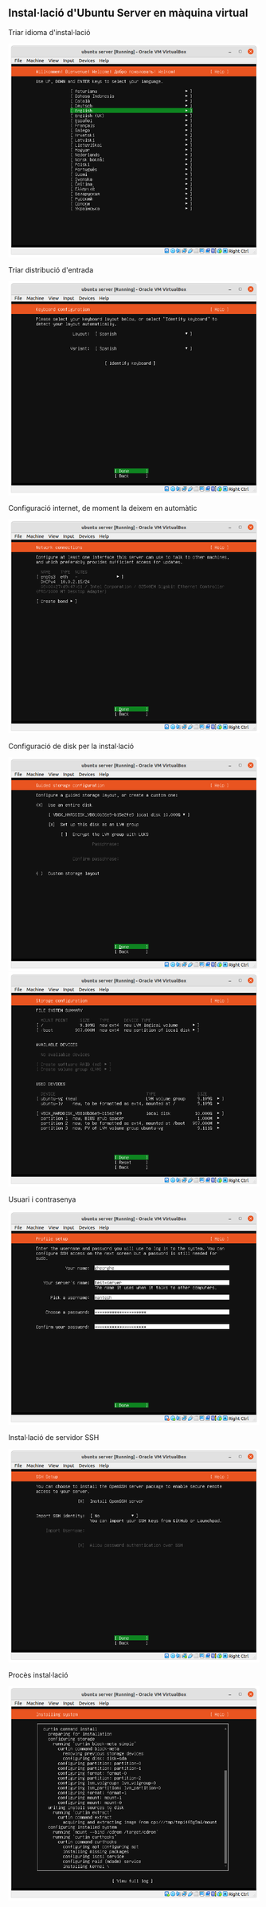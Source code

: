 ## Instal·lació d'Ubuntu Server en màquina virtual

Triar idioma d'instal·lació

![](https://github.com/manteph/modul1/blob/main/Documentaci%C3%B3/Instal%C2%B7lacio%20Ubuntu%20Server/Screenshot%20from%202022-03-25%2017-39-11.png)


Triar distribució d'entrada

![](https://github.com/manteph/modul1/blob/main/Documentaci%C3%B3/Instal%C2%B7lacio%20Ubuntu%20Server/Screenshot%20from%202022-03-25%2017-40-29.png)


Configuració internet, de moment la deixem en automàtic

![](https://github.com/manteph/modul1/blob/main/Documentaci%C3%B3/Instal%C2%B7lacio%20Ubuntu%20Server/Screenshot%20from%202022-03-25%2017-40-57.png)


Configuració de disk per la instal·lació

![](https://github.com/manteph/modul1/blob/main/Documentaci%C3%B3/Instal%C2%B7lacio%20Ubuntu%20Server/Screenshot%20from%202022-03-25%2017-41-32.png)
![](https://github.com/manteph/modul1/blob/main/Documentaci%C3%B3/Instal%C2%B7lacio%20Ubuntu%20Server/Screenshot%20from%202022-03-25%2017-41-59.png)


Usuari i contrasenya

![](https://github.com/manteph/modul1/blob/main/Documentaci%C3%B3/Instal%C2%B7lacio%20Ubuntu%20Server/Screenshot%20from%202022-03-25%2017-43-12.png)

Instal·lació de servidor SSH

![](https://github.com/manteph/modul1/blob/main/Documentaci%C3%B3/Instal%C2%B7lacio%20Ubuntu%20Server/Screenshot%20from%202022-03-25%2017-43-40.png)


Procès instal·lació

![](https://github.com/manteph/modul1/blob/main/Documentaci%C3%B3/Instal%C2%B7lacio%20Ubuntu%20Server/Screenshot%20from%202022-03-25%2017-44-31.png)
